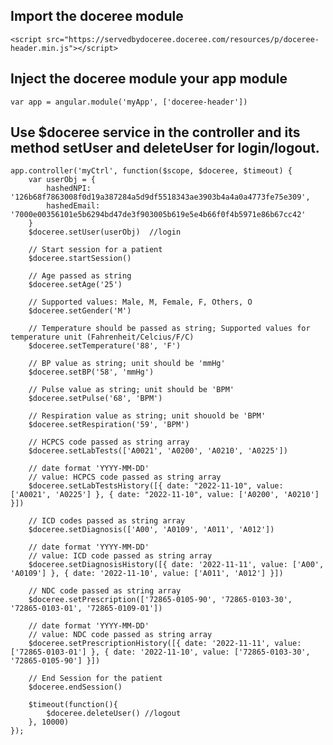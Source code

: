 ## Import the doceree module
	<script src="https://servedbydoceree.doceree.com/resources/p/doceree-header.min.js"></script>

## Inject the doceree module your app module 
	var app = angular.module('myApp', ['doceree-header'])

## Use $doceree service in the controller and its method setUser and deleteUser for login/logout.
	app.controller('myCtrl', function($scope, $doceree, $timeout) {
	    var userObj = {
	        hashedNPI: '126b68f7863008f0d19a387284a5d9df5518343ae3903b4a4a0a4773fe75e309',
	        hashedEmail: '7000e00356101e5b6294bd47de3f903005b619e5e4b66f0f4b5971e86b67cc42'
	    }
    	$doceree.setUser(userObj)  //login

		// Start session for a patient
		$doceree.startSession()

		// Age passed as string 
		$doceree.setAge('25')

		// Supported values: Male, M, Female, F, Others, O
		$doceree.setGender('M')

		// Temperature should be passed as string; Supported values for temperature unit (Fahrenheit/Celcius/F/C)
		$doceree.setTemperature('88', 'F')

		// BP value as string; unit should be 'mmHg' 
		$doceree.setBP('58', 'mmHg')

		// Pulse value as string; unit should be 'BPM'    
		$doceree.setPulse('68', 'BPM')

		// Respiration value as string; unit shouold be 'BPM'
		$doceree.setRespiration('59', 'BPM')

		// HCPCS code passed as string array
		$doceree.setLabTests(['A0021', 'A0200', 'A0210', 'A0225'])

		// date format 'YYYY-MM-DD'
		// value: HCPCS code passed as string array
		$doceree.setLabTestsHistory([{ date: "2022-11-10", value: ['A0021', 'A0225'] }, { date: "2022-11-10", value: ['A0200', 'A0210'] }])

		// ICD codes passed as string array
		$doceree.setDiagnosis(['A00', 'A0109', 'A011', 'A012'])

		// date format 'YYYY-MM-DD'
		// value: ICD code passed as string array
		$doceree.setDiagnosisHistory([{ date: '2022-11-11', value: ['A00', 'A0109'] }, { date: '2022-11-10', value: ['A011', 'A012'] }])

		// NDC code passed as string array
		$doceree.setPrescription(['72865-0105-90', '72865-0103-30', '72865-0103-01', '72865-0109-01'])

		// date format 'YYYY-MM-DD'
		// value: NDC code passed as string array
		$doceree.setPrescriptionHistory([{ date: '2022-11-11', value: ['72865-0103-01'] }, { date: '2022-11-10', value: ['72865-0103-30', '72865-0105-90'] }])

		// End Session for the patient
		$doceree.endSession()

	    $timeout(function(){
	        $doceree.deleteUser() //logout
	    }, 10000)
	});




